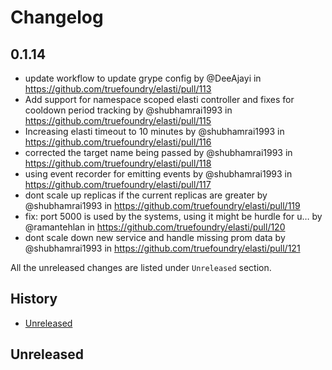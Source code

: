 # Changelog

<!--
    Please refer to https://github.com/truefoundry/elasti/blob/main/CONTRIBUTING.md#Changelog and follow the guidelines before adding a new entry.
-->

## 0.1.14
* update workflow to update grype config by @DeeAjayi in https://github.com/truefoundry/elasti/pull/113
* Add support for namespace scoped elasti controller and fixes for cooldown period tracking by @shubhamrai1993 in https://github.com/truefoundry/elasti/pull/115
* Increasing elasti timeout to 10 minutes by @shubhamrai1993 in https://github.com/truefoundry/elasti/pull/116
* corrected the target name being passed by @shubhamrai1993 in https://github.com/truefoundry/elasti/pull/118
* using event recorder for emitting events by @shubhamrai1993 in https://github.com/truefoundry/elasti/pull/117
* dont scale up replicas if the current replicas are greater by @shubhamrai1993 in https://github.com/truefoundry/elasti/pull/119
* fix: port 5000 is used by the systems, using it might be hurdle for u… by @ramantehlan in https://github.com/truefoundry/elasti/pull/120
* dont scale down new service and handle missing prom data by @shubhamrai1993 in https://github.com/truefoundry/elasti/pull/121

All the unreleased changes are listed under `Unreleased` section.

## History

- [Unreleased](#unreleased)

## Unreleased

<!--
    Add new changes here and sort them alphabetically.
Example -
- **General**: Add support for statefulset as a scale target reference ([#10](https://github.com/truefoundry/elasti/pull/10))
-->
